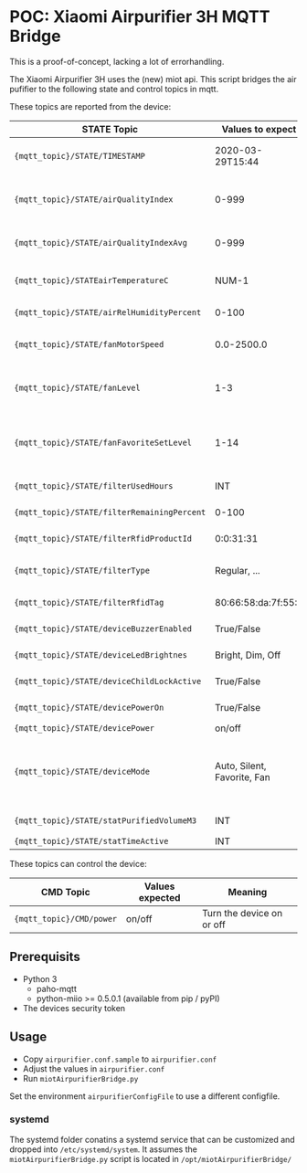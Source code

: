 # POC: Xiaomi Airpurifier 3H MQTT Bridge
This is a proof-of-concept, lacking a lot of errorhandling.

The Xiaomi Airpurifier 3H uses the (new) miot api.
This script bridges the air pufifier to the following state and control topics in mqtt.

These topics are reported from the device:

| STATE Topic                                | Values to expect             | Meaning                                                                    |
|--------------------------------------------|------------------------------|----------------------------------------------------------------------------|
| `{mqtt_topic}/STATE/TIMESTAMP`             | 2020-03-29T15:44             | Timestamp of the last state update                                         |
| `{mqtt_topic}/STATE/airQualityIndex`       | 0-999                        | AQI current value from the frontpanel (PM2.5[µg/m³])                       |
| `{mqtt_topic}/STATE/airQualityIndexAvg`    | 0-999                        | Average AQI (Not yet seen elsewehere)                                      |
| `{mqtt_topic}/STATEairTemperatureC`        | NUM-1                        | Current temperature in °C                                                  |
| `{mqtt_topic}/STATE/airRelHumidityPercent` | 0-100                        | Relative humidity in %                                                     |
| `{mqtt_topic}/STATE/fanMotorSpeed`         | 0.0-2500.0                   | Current motorspeed in rpm                                                  |
| `{mqtt_topic}/STATE/fanLevel`              | 1-3                          | Fanlevel preset as selected by the button (1, 2, 3 waves)                  |
| `{mqtt_topic}/STATE/fanFavoriteSetLevel`   | 1-14                         | Fanlevel preset for heart-mode (fanLevels 1-3 are positions in this range) |
| `{mqtt_topic}/STATE/filterUsedHours`       | INT                          | Filter-usage-time in hours                                                 |
| `{mqtt_topic}/STATE/filterRemainingPercent`| 0-100                        | Remaining filter-live in %                                                 |
| `{mqtt_topic}/STATE/filterRfidProductId`   | 0:0:31:31                    | Filter product-id                                                          |
| `{mqtt_topic}/STATE/filterType`            | Regular, ...                 | Commonname for the filtertype                                              |
| `{mqtt_topic}/STATE/filterRfidTag`         | 80:66:58:da:7f:55:4          | The current filters unique ID                                              |
| `{mqtt_topic}/STATE/deviceBuzzerEnabled`   | True/False                   | Can the buzzer buzz?                                                       |
| `{mqtt_topic}/STATE/deviceLedBrightnes`    | Bright, Dim, Off             | Selected LED Brightness                                                    |
| `{mqtt_topic}/STATE/deviceChildLockActive` | True/False                   | Is the childlock active?                                                   |
| `{mqtt_topic}/STATE/devicePowerOn`         | True/False                   | Is the device powered on?                                                  |
| `{mqtt_topic}/STATE/devicePower`           | on/off                       | Power...                                                                   |
| `{mqtt_topic}/STATE/deviceMode`            | Auto, Silent, Favorite, Fan  | Mode as selcted by the front-button. (3 fanmodes indicated by fanLevel)    |
| `{mqtt_topic}/STATE/statPurifiedVolumeM3`  | INT                          | Purified volume of air                                                     |
| `{mqtt_topic}/STATE/statTimeActive`        | INT                          | Seconds active                                                             |



These topics can control the device:

| CMD Topic                   | Values expected  | Meaning                       |
|-----------------------------|------------------|-------------------------------|
| `{mqtt_topic}/CMD/power`    | on/off           | Turn the device on or off     |




## Prerequisits
* Python 3
    * paho-mqtt
    * python-miio >= 0.5.0.1 (available from pip / pyPI)
* The devices security token

## Usage
* Copy `airpurifier.conf.sample` to `airpurifier.conf`
* Adjust the values in `airpurifier.conf`
* Run `miotAirpurifierBridge.py`

Set the environment `airpurifierConfigFile` to use a different configfile.

### systemd
The systemd folder conatins a systemd service that can be customized and dropped
into `/etc/systemd/system`. It assumes the `miotAirpurifierBridge.py` script is
located in `/opt/miotAirpurifierBridge/`
